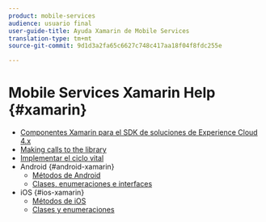 ```yaml
---
product: mobile-services
audience: usuario final
user-guide-title: Ayuda Xamarin de Mobile Services
translation-type: tm+mt
source-git-commit: 9d1d3a2fa65c6627c748c417aa18f04f8fdc255e

---
```



# Mobile Services Xamarin Help {#xamarin}

+ [Componentes Xamarin para el SDK de soluciones de Experience Cloud 4.x](get-started.md)
+ [Making calls to the library](library-calls.md)
+ [Implementar el ciclo vital](lifecycle.md)
+ Android {#android-xamarin}
   + [Métodos de Android](c-android/methods-android.md)
   + [Clases, enumeraciones e interfaces](c-android/c-classes-enums-interfaces.md)
+ iOS {#ios-xamarin}
   + [Métodos de iOS](c-ios/methods-ios.md)
   + [Clases y enumeraciones](c-ios/c-classes-enums-constants.md)
